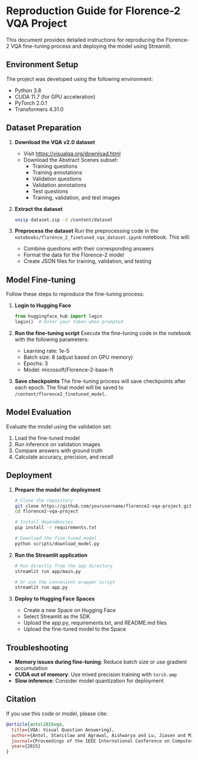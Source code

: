 # Reproduction Guide for Florence-2 VQA Project

This document provides detailed instructions for reproducing the Florence-2 VQA fine-tuning process and deploying the model using Streamlit.

## Environment Setup

The project was developed using the following environment:
- Python 3.8
- CUDA 11.7 (for GPU acceleration)
- PyTorch 2.0.1
- Transformers 4.31.0

## Dataset Preparation

1. **Download the VQA v2.0 dataset**
   - Visit https://visualqa.org/download.html
   - Download the Abstract Scenes subset:
     - Training questions
     - Training annotations
     - Validation questions
     - Validation annotations
     - Test questions
     - Training, validation, and test images

2. **Extract the dataset**
   ```bash
   unzip dataset.zip -d /content/dataset
   ```

3. **Preprocess the dataset**
   Run the preprocessing code in the `notebooks/florence_2_finetuned_vqa_dataset.ipynb` notebook. This will:
   - Combine questions with their corresponding answers
   - Format the data for the Florence-2 model
   - Create JSON files for training, validation, and testing

## Model Fine-tuning

Follow these steps to reproduce the fine-tuning process:

1. **Login to Hugging Face**
   ```python
   from huggingface_hub import login
   login()  # Enter your token when prompted
   ```

2. **Run the fine-tuning script**
   Execute the fine-tuning code in the notebook with the following parameters:
   - Learning rate: 1e-5
   - Batch size: 8 (adjust based on GPU memory)
   - Epochs: 3
   - Model: microsoft/Florence-2-base-ft

3. **Save checkpoints**
   The fine-tuning process will save checkpoints after each epoch. The final model will be saved to `/content/florence2_finetuned_model`.

## Model Evaluation

Evaluate the model using the validation set:
1. Load the fine-tuned model
2. Run inference on validation images
3. Compare answers with ground truth
4. Calculate accuracy, precision, and recall

## Deployment

1. **Prepare the model for deployment**
   ```bash
   # Clone the repository
   git clone https://github.com/yourusername/florence2-vqa-project.git
   cd florence2-vqa-project
   
   # Install dependencies
   pip install -r requirements.txt
   
   # Download the fine-tuned model
   python scripts/download_model.py
   ```

2. **Run the Streamlit application**
   ```bash
   # Run directly from the app directory
   streamlit run app/main.py
   
   # Or use the convenient wrapper script
   streamlit run app.py
   ```

3. **Deploy to Hugging Face Spaces**
   - Create a new Space on Hugging Face
   - Select Streamlit as the SDK
   - Upload the app.py, requirements.txt, and README.md files
   - Upload the fine-tuned model to the Space

## Troubleshooting

- **Memory issues during fine-tuning**: Reduce batch size or use gradient accumulation
- **CUDA out of memory**: Use mixed precision training with `torch.amp`
- **Slow inference**: Consider model quantization for deployment

## Citation

If you use this code or model, please cite:

```bibtex
@article{antol2015vqa,
  title={VQA: Visual Question Answering},
  author={Antol, Stanislaw and Agrawal, Aishwarya and Lu, Jiasen and Mitchell, Margaret and Batra, Dhruv and Zitnick, C Lawrence and Parikh, Devi},
  journal={Proceedings of the IEEE International Conference on Computer Vision},
  year={2015}
}
```
